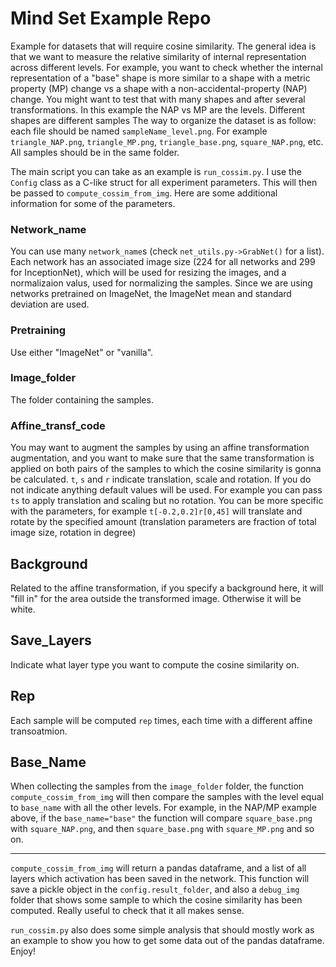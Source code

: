# Mind Set Example Repo
Example for datasets that will require cosine similarity.
The general idea is that we want to measure the relative similarity of internal representation across different levels. For example, you want to check whether the internal representation of a "base" shape  is more similar to a shape with a metric property (MP) change vs a shape with a non-accidental-property (NAP) change. You might want to test that with many shapes and after several transformations. In this example the NAP vs MP are the levels. Different shapes are different samples
The way to organize the dataset is as follow: each file should be named `sampleName_level.png`. For example `triangle_NAP.png`, `triangle_MP.png`, `triangle_base.png`, `square_NAP.png`, etc. All samples should be in the same folder.


The main script you can take as an example is `run_cossim.py`. I use the `Config` class as a C-like struct for all experiment parameters. This will then be passed to `compute_cossim_from_img`. Here are some additional information for some of the parameters.

### Network_name
You can use many `network_name`s (check `net_utils.py->GrabNet()` for a list). Each network has an associated image size (224 for all networks and 299 for InceptionNet), which will be used for resizing the images, and a normalizaion valus, used for normalizing the samples. Since we are using networks pretrained on ImageNet, the ImageNet mean and standard deviation are used. 

### Pretraining
Use either "ImageNet" or "vanilla".

### Image_folder
The folder containing the samples.

### Affine_transf_code
You may want to augment the samples by using an affine transformation augmentation, and you want to make sure that the same transformation is applied on both pairs of the samples to which the cosine similarity is gonna be calculated. `t`, `s` and `r` indicate translation, scale and rotation. If you do not indicate anything default values will be used. For example you can pass `ts` to apply translation and scaling but no rotation. You can be more specific with the parameters, for example `t[-0.2,0.2]r[0,45]` will translate and rotate by the specified amount (translation parameters are fraction of total image size, rotation in degree)

## Background
Related to the affine transformation, if you specify a background here, it will "fill in" for the area outside the transformed image. Otherwise it will be white.

## Save_Layers
Indicate what layer type you want to compute the cosine similarity on.

## Rep
Each sample will be computed `rep` times, each time with a different affine transoatmion.

## Base_Name
When collecting the samples from the `image_folder` folder, the function `compute_cossim_from_img` will then compare the samples with the level equal to `base_name` with all the other levels. For example, in the NAP/MP example above, if the `base_name="base"` the function will compare `square_base.png` with `square_NAP.png`, and then `square_base.png` with `square_MP.png` and so on.

-----
`compute_cossim_from_img` will return a pandas dataframe, and a list of all layers which activation has been saved in the network.
This function will save a pickle object in the `config.result_folder`, and also a `debug_img` folder that shows some sample to which the cosine similarity has been computed. Really useful to check that it all makes sense.

`run_cossim.py` also does some simple analysis that should mostly work as an example to show you how to get some data out of the pandas dataframe.
Enjoy!
